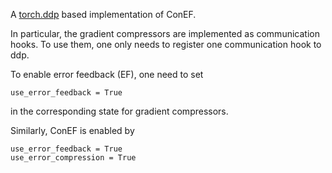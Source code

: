 A [torch.ddp](https://pytorch.org/docs/stable/generated/torch.nn.parallel.DistributedDataParallel.html#torch.nn.parallel.DistributedDataParallel.) based implementation of ConEF.

In particular, the gradient compressors are implemented as communication hooks. To use them, one only needs to register one communication hook to ddp.


To enable error feedback (EF), one need to set
```
use_error_feedback = True
```
in the corresponding state for gradient compressors.

Similarly, ConEF is enabled by
```
use_error_feedback = True
use_error_compression = True
```


